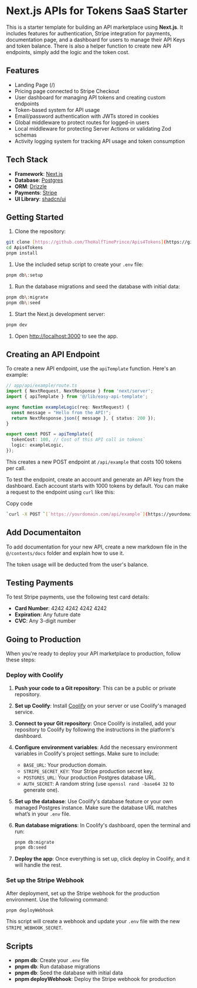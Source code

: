 # Next.js APIs for Tokens SaaS Starter

This is a starter template for building an API marketplace using **Next.js**. It includes features for authentication, Stripe integration for payments, documentation page, and a dashboard for users to manage their API Keys and token balance. There is also a helper function to create new API endpoints, simply add the logic and the token cost.

## Features

* Landing Page (/)
* Pricing page connected to Stripe Checkout
* User dashboard for managing API tokens and creating custom endpoints
* Token-based system for API usage
* Email/password authentication with JWTs stored in cookies
* Global middleware to protect routes for logged-in users
* Local middleware for protecting Server Actions or validating Zod schemas
* Activity logging system for tracking API usage and token consumption

## Tech Stack

* **Framework**: [Next.js](https://nextjs.org/)
* **Database**: [Postgres](https://www.postgresql.org/)
* **ORM**: [Drizzle](https://orm.drizzle.team/)
* **Payments**: [Stripe](https://stripe.com/)
* **UI Library**: [shadcn/ui](https://ui.shadcn.com/)

## Getting Started

1. Clone the repository:

```bash
git clone [https://github.com/TheHalfTimePrince/Apis4Tokens](https://github.com/TheHalfTimePrince/Apis4Tokens)
cd Apis4Tokens
pnpm install
```

1. Use the included setup script to create your `.env` file:

```bash
pnpm db\:setup
```

1. Run the database migrations and seed the database with initial data:

```bash
pnpm db\:migrate
pnpm db\:seed
```

1. Start the Next.js development server:

```bash
pnpm dev
```

1. Open [http://localhost:3000](http://localhost:3000) to see the app.

## Creating an API Endpoint

To create a new API endpoint, use the `apiTemplate` function. Here's an example:

```typescript
// app/api/example/route.ts
import { NextRequest, NextResponse } from 'next/server';
import { apiTemplate } from '@/lib/easy-api-template';

async function exampleLogic(req: NextRequest) {
  const message = "Hello from the API!";
  return NextResponse.json({ message }, { status: 200 });
}

export const POST = apiTemplate({
  tokenCost: 100, // Cost of this API call in tokens`
  logic: exampleLogic,
});
```

This creates a new POST endpoint at `/api/example` that costs 100 tokens per call.

To test the endpoint, create an account and generate an API key from the dashboard. Each account starts with 1000 tokens by default. You can make a request to the endpoint using `curl` like this:


Copy code
```bash
`curl -X POST `[`https://yourdomain.com/api/example`](https://yourdomain.com/api/example)` -H "Authorization: Bearer <YOUR_API_KEY>"`
```

## Add Documentaiton

To add documentation for your new API, create a new markdown file in the `@/contents/docs` folder and explain how to use it.

The token usage will be deducted from the user's balance.

## Testing Payments

To test Stripe payments, use the following test card details:

* **Card Number**: 4242 4242 4242 4242
* **Expiration**: Any future date
* **CVC**: Any 3-digit number

## Going to Production

When you're ready to deploy your API marketplace to production, follow these steps:

### Deploy with Coolify

1. **Push your code to a Git repository**: This can be a public or private repository.
2. **Set up Coolify**: Install [Coolify]() on your server or use Coolify's managed service.
3. **Connect to your Git repository**: Once Coolify is installed, add your repository to Coolify by following the instructions in the platform's dashboard.
4. **Configure environment variables**: Add the necessary environment variables in Coolify's project settings. Make sure to include:
   * `BASE_URL`: Your production domain.
   * `STRIPE_SECRET_KEY`: Your Stripe production secret key.
   * `POSTGRES_URL`: Your production Postgres database URL.
   * `AUTH_SECRET`: A random string (use `openssl rand -base64 32` to generate one).
5. **Set up the database**: Use Coolify's database feature or your own managed Postgres instance. Make sure the database URL matches what’s in your `.env` file.
6. **Run database migrations**: In Coolify's dashboard, open the terminal and run:

   ```bash
   pnpm db:migrate
   pnpm db:seed
   ```

7. **Deploy the app**: Once everything is set up, click deploy in Coolify, and it will handle the rest.

### Set up the Stripe Webhook

After deployment, set up the Stripe webhook for the production environment. Use the following command:

```bash
pnpm deployWebhook
```

This script will create a webhook and update your `.env` file with the new `STRIPE_WEBHOOK_SECRET`.

## Scripts

* **pnpm db**: Create your `.env` file
* **pnpm db**: Run database migrations
* **pnpm db**: Seed the database with initial data
* **pnpm deployWebhook**: Deploy the Stripe webhook for production


